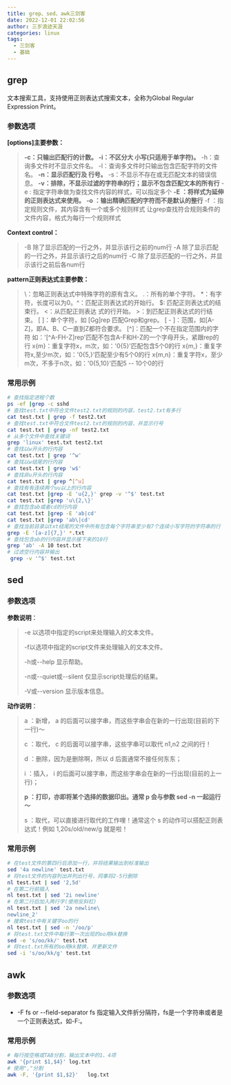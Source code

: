 ```yaml
---
title: grep、sed、awk三剑客
date: 2022-12-01 22:02:56
author: 三岁浪迹天涯
categories: linux
tags:
  - 三剑客
  - 基础
---
```


## grep

文本搜索工具，支持使用正则表达式搜索文本，全称为Global Regular Expression Print。

### 参数选项

**[options]主要参数：**

> **-c：只输出匹配行的计数。 -i：不区分大 小写(只适用于单字符)。**
> -h：查询多文件时不显示文件名。
> -l：查询多文件时只输出包含匹配字符的文件名。
> **-n：显示匹配行及 行号。**
> -s：不显示不存在或无匹配文本的错误信息。
> **-v：排除，不显示过滤的字符串的行；显示不包含匹配文本的所有行**
> -e : 指定字符串做为查找文件内容的样式，可以指定多个
> **-E ：将样式为延伸的正则表达式来使用。**
> **-o ：输出精确匹配的字符而不是默认的整行**
> -f ：指定规则文件，其内容含有一个或多个规则样式
> 		让grep查找符合规则条件的文件内容，格式为每行一个规则样式

**Context control：**

> -B 除了显示匹配的一行之外，并显示该行之前的num行
> -A 除了显示匹配的一行之外，并显示该行之后的num行
> -C 除了显示匹配的一行之外，并显示该行之前后各num行

**pattern正则表达式主要参数：**

> \：忽略正则表达式中特殊字符的原有含义。
> .：所有的单个字符。
> *：有字符，长度可以为0。^：匹配正则表达式的开始行。
> $: 匹配正则表达式的结束行。
> \<：从匹配正则表达 式的行开始。
> \>：到匹配正则表达式的行结束。
> [ ]：单个字符，如 [Gg]rep 匹配Grep和grep。
> [ - ]：范围，如[A-Z]，即A、B、C一直到Z都符合要求。
> [^]：匹配一个不在指定范围内的字符
> 		如：'[^A-FH-Z]rep'匹配不包含A-F和H-Z的一个字母开头，紧跟rep的行
> x\{m\}：重复字符x，m次，如：'0\{5\}'匹配包含5个0的行
> x\{m,\}：重复字符x,至少m次，如：'0\{5,\}'匹配至少有5个0的行
> x\{m,n\}：重复字符x，至少m次，不多于n次，如：'0\{5,10\}'匹配5 -- 10个0的行

### 常用示例

```bash
# 查找指定进程个数
ps -ef |grep -c sshd
# 查找test.txt中符合文件test2.txt的规则的内容，test2.txt有多行
cat test.txt | grep -f test2.txt
# 查找test.txt中符合文件test2.txt的规则的内容，并显示行号
cat test.txt | grep -nf test2.txt
# 从多个文件中查找关键词
grep 'linux' test.txt test2.txt
# 查找以w开头的行内容
cat test.txt | grep '^w'
# 查找以w结尾的行内容
cat test.txt | grep 'w$'
# 查找非u开头的行内容
cat test.txt | grep ^[^u]
# 查找有有连续两个uu以上的行内容
cat test.txt |grep -E 'u{2,}' grep -v '^$' test.txt
cat test.txt |grep 'u\{2,\}'
# 查找包含ab或者cd的行内容
cat test.txt |grep -E 'ab|cd'
cat test.txt |grep 'ab\|cd'
# 查找当前目录以txt结尾的文件中所有包含每个字符串至少有7个连续小写字符的字符串的行
grep -E '[a-z]{7,}' *.txt
# 查找包含ab的行内容并显示接下来的10行
grep 'ab' -A 10 test.txt
# 过滤空行内容并输出
 grep -v '^$' test.txt
```

## sed

### 参数选项

**参数说明**：

> -e 以选项中指定的script来处理输入的文本文件。
>
> -f以选项中指定的script文件来处理输入的文本文件。
>
> -h或--help 显示帮助。
>
> -n或--quiet或--silent 仅显示script处理后的结果。
>
> -V或--version 显示版本信息。

**动作说明**：

> a ：新增， a 的后面可以接字串，而这些字串会在新的一行出现(目前的下一行)～
>
> c ：取代， c 的后面可以接字串，这些字串可以取代 n1,n2 之间的行！
>
> d ：删除，因为是删除啊，所以 d 后面通常不接任何东东；
>
> i ：插入， i 的后面可以接字串，而这些字串会在新的一行出现(目前的上一行)；
>
> **p ：打印，亦即将某个选择的数据印出。通常 p 会与参数 sed -n 一起运行～**
>
> s ：取代，可以直接进行取代的工作哩！通常这个 s 的动作可以搭配正则表达式！例如 1,20s/old/new/g 就是啦！

### 常用示例

```bash
# 在test文件的第四行后添加一行，并将结果输出到标准输出
sed '4a newline' test.txt
# 将test文件的内容列出并列出行号，同事将2-5行删除
nl test.txt | sed '2,5d'
# 在第二行前插入
nl test.txt | sed '2i newline'
# 在第二行后加入两行字(使用反斜杠)
nl test.txt | sed '2a newline\
newline_2'
# 搜索test中有关键字oo的行
nl test.txt | sed -n '/oo/p'
# 将test.txt文件中每行第一次出现的oo用kk替换
sed -e 's/oo/kk/' test.txt
# 将test.txt所有的oo用kk替换，并更新文件
sed -i 's/oo/kk/g' test.txt
```

## awk

### 参数选项

- -F fs or --field-separator fs
  指定输入文件折分隔符，fs是一个字符串或者是一个正则表达式，如-F:。

### 常用示例

```bash
# 每行按空格或TAB分割，输出文本中的1、4项
awk '{print $1,$4}' log.txt
# 使用","分割
awk -F, '{print $1,$2}'   log.txt
```


